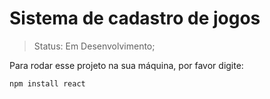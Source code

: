 <h1>Sistema de cadastro de jogos</h1>

> Status: Em Desenvolvimento;

Para rodar esse projeto na sua máquina, por favor digite:

```
npm install react
```

